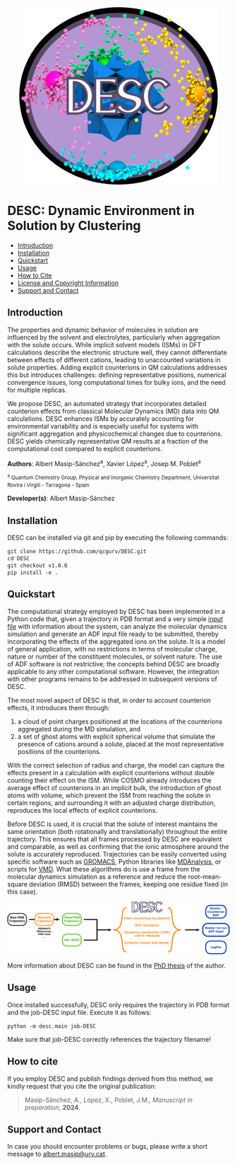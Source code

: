 <div style="text-align: center;">
  <img src="images/desc-logo.png" width="450"/>
</div>

# DESC: Dynamic Environment in Solution by Clustering

- [Introduction](#Introduction)
- [Installation](#Installation)
- [Quickstart](#Quickstart)
- [Usage](#Usage)
- [How to Cite](#Howtocite)
- [License and Copyright Information](#licenseandcopyrightinformation) 
- [Support and Contact](#supportandcontact)

## Introduction
The properties and dynamic behavior of molecules in solution are influenced by the solvent and electrolytes, particularly when aggregation with the solute occurs. While implicit solvent models (ISMs) in DFT calculations describe the electronic structure well, they cannot differentiate between effects of different cations, leading to unaccounted variations in solute properties. Adding explicit counterions in QM calculations addresses this but introduces challenges: defining representative positions, numerical convergence issues, long computational times for bulky ions, and the need for multiple replicas.

We propose DESC, an automated strategy that incorporates detailed counterion effects from classical Molecular Dynamics (MD) data into QM calculations. DESC enhances ISMs by accurately accounting for environmental variability and is especially useful for systems with significant aggregation and physicochemical changes due to counterions. DESC yields chemically representative QM results at a fraction of the computational cost compared to explicit counterions.

**Authors**: Albert Masip-Sánchez<sup>a</sup>, Xavier López<sup>a</sup>, Josep M. Poblet<sup>a</sup>

<small><sup>a</sup> Quantum Chemistry Group, Physical and Inorganic Chemistry Department, Universitat Rovira i Virgili - Tarragona - Spain</small>

**Developer(s)**: Albert Masip-Sánchez

## Installation
DESC can be installed via git and pip by executing the following commands:
```
git clone https://github.com/qcgurv/DESC.git
cd DESC
git checkout v1.0.0
pip install -e .
```

## Quickstart
The computational strategy employed by DESC has been implemented in a Python code that, given a trajectory in PDB format and a very simple [input file](docs/job-DESC) with information about the system, can analyze the molecular dynamics simulation and generate an ADF input file ready to be submitted, thereby incorporating the effects of the aggregated ions on the solute. It is a model of general application, with no restrictions in terms of molecular charge, nature or number of the constituent molecules, or solvent nature. The use of ADF software is not restrictive; the concepts behind DESC are broadly applicable to any other computational software. However, the integration with other programs remains to be addressed in subsequent versions of DESC.

The most novel aspect of DESC is that, in order to account counterion effects, it introduces them through:
1. a cloud of point charges positioned at the locations of the counterions aggregated during the MD simulation, and
2. a set of ghost atoms with explicit spherical volume that simulate the presence of cations around a solute, placed at the most representative positions of the counterions.

With the correct selection of radius and charge, the model can capture the effects present in a calculation with explicit counterions without double counting their effect on the ISM. While COSMO already introduces the average effect of counterions in an implicit bulk, the introduction of ghost atoms with volume, which prevent the ISM from reaching the solute in certain regions, and surrounding it with an adjusted charge distribution, reproduces the local effects of explicit counterions.

Before DESC is used, it is crucial that the solute of interest maintains the same orientation (both rotationally and translationally) throughout the entire trajectory. This ensures that all frames processed by DESC are equivalent and comparable, as well as confirming that the ionic atmosphere around the solute is accurately reproduced. Trajectories can be easily converted using specific software such as [GROMACS](https://manual.gromacs.org/current/onlinehelp/gmx-trjconv.html), Python libraries like [MDAnalysis](https://docs.mdanalysis.org/1.0.1/documentation_pages/transformations/fit.html), or scripts for [VMD](scripts/trjfitting.tcl). What these algorithms do is use a frame from the molecular dynamics simulation as a reference and reduce the root-mean-square deviation (RMSD) between the frames, keeping one residue fixed (in this case).

![](images/desc-proc.png)

More information about DESC can be found in the [PhD thesis](link) of the author.

## Usage
Once installed successfully, DESC only requires the trajectory in PDB format and the job-DESC input file. Execute it as follows:

```
python -m desc.main job-DESC
```

Make sure that job-DESC correctly references the trajectory filename!

## How to cite
If you employ DESC and publish findings derived from this method, we kindly request that you cite the original publication:

> Masip-Sánchez, A., López, X., Poblet, J.M., *Manuscript in preparation*, **2024**.

## Support and Contact
In case you should encounter problems or bugs, please write a short message to albert.masip@urv.cat.
